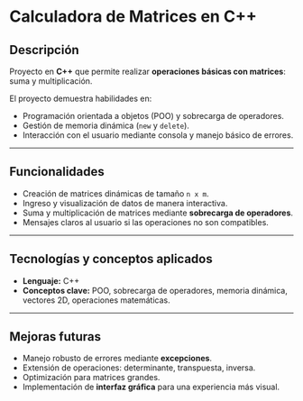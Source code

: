 # Calculadora de Matrices en C++

## Descripción
Proyecto en **C++** que permite realizar **operaciones básicas con matrices**: suma y multiplicación.  

El proyecto demuestra habilidades en:  
- Programación orientada a objetos (POO) y sobrecarga de operadores.  
- Gestión de memoria dinámica (`new` y `delete`).  
- Interacción con el usuario mediante consola y manejo básico de errores.  

---

## Funcionalidades
- Creación de matrices dinámicas de tamaño `n x m`.  
- Ingreso y visualización de datos de manera interactiva.  
- Suma y multiplicación de matrices mediante **sobrecarga de operadores**.  
- Mensajes claros al usuario si las operaciones no son compatibles.  

---

## Tecnologías y conceptos aplicados
- **Lenguaje:** C++  
- **Conceptos clave:** POO, sobrecarga de operadores, memoria dinámica, vectores 2D, operaciones matemáticas.

---

## Mejoras futuras
- Manejo robusto de errores mediante **excepciones**.  
- Extensión de operaciones: determinante, transpuesta, inversa.  
- Optimización para matrices grandes.  
- Implementación de **interfaz gráfica** para una experiencia más visual.
